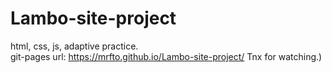 # Lambo-site-project
html, css, js, adaptive practice.   
git-pages url: https://mrfto.github.io/Lambo-site-project/ 
Tnx for watching.)
